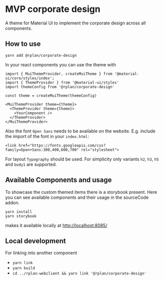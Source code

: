 # MVP corporate design
A theme for Material UI to implement the corporate design across all components.

## How to use
```
yarn add @rplan/corporate-design
```
In your react components you can use the theme with
```
import { MuiThemeProvider, createMuiTheme } from '@material-ui/core/styles/index';
import { ThemeProvider } from '@material-ui/styles'
import themeConfig from '@rplan/corporate-design'

const theme = createMuiTheme(themeConfig)

<MuiThemeProvider theme={theme}>
  <ThemeProvider theme={theme}>
    <YourComponent />
  </ThemeProvider>
</MuiThemeProvider>
```
Also the font `Open Sans` needs to be available on the website.
E.g. include the import of the font in your `index.html`:
```
<link href="https://fonts.googleapis.com/css?family=Open+Sans:300,400,600,700" rel="stylesheet">
```
For layout `Typography` should be used.
For simplicity only variants `h2`, `h3`, `h5` and `body1` are supported.

## Available Components and usage
To showcase the custom themed items there is a storybook present. Here you can see available components and their usage
in the sourceCode addon.
```
yarn install
yarn storybook
```
makes it available locally at [http://localhost:8085/](http://localhost:8085/)

## Local development
For linking into another component 
- `yarn link`
- `yarn build`
- `cd ../rplan-webclient && yarn link '@rplan/corporate-design'`
